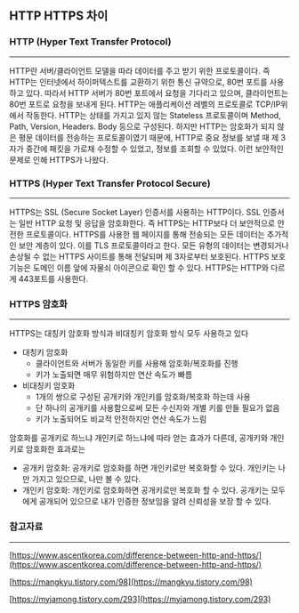 ## HTTP HTTPS 차이


### HTTP (Hyper Text Transfer Protocol)

---

HTTP란 서버/클라이언트 모델을 따라 데이터를 주고 받기 위한 프로토콜이다. 즉 HTTP는 인터넷에서 하이퍼텍스트를 교환하기 위한 통신 규약으로, 80번 포트를 사용하고 있다. 따라서 HTTP 서버가 80번 포트에서 요청을 기다리고 있으며, 클라이언트는 80번 포트로 요청을 보내게 된다. HTTP는 애플리케이션 레벨의 프로토콜로 TCP/IP위에서 작동한다. HTTP는 상태를 가지고 있지 않는 Stateless 프로토콜이며 Method, Path, Version, Headers. Body 등으로 구성된다. 하지만 HTTP는 암호화가 되지 않은 평문 데이터를 전송하는 프로토콜이였기 때문에, HTTP로 중요 정보를 보낼 때 제 3자가 중간에 패킷을 가로채 수정할 수 있었고, 정보를 조회할 수 있었다. 이런 보안적인 문제로 인해 HTTPS가 나왔다. 

### HTTPS (Hyper Text Transfer Protocol Secure)

---

HTTPS는 SSL (Secure Socket Layer) 인증서를 사용하는 HTTP이다. SSL 인증서는 일반 HTTP 요청 및 응답을 암호화한다. 즉 HTTPS는 HTTP보다 더 보안적으로 안전한 프로토콜이다. HTTPS를 사용한 웹 페이지를 통해 전송되는 모든 데이터는 추가적인 보안 계층이 있다. 이를 TLS 프로토콜이라고 한다. 모든 유형의 데이터는 변경되거나 손상될 수 없는 HTTPS 사이트를 통해 전달되며 제 3자로부터 보호된다. HTTPS 보호 기능은 도메인 이름 앞에 자물쇠 아이콘으로 확인 할 수 있다. HTTPS는 HTTP와 다르게 443포트를 사용한다. 

### HTTPS 암호화

---

HTTPS는 대칭키 암호화 방식과 비대칭키 암호화 방식 모두 사용하고 있다

- 대칭키 암호화
    - 클라이언트와 서버가 동일한 키를 사용해 암호화/복호화를 진행
    - 키가 노출되면 매무 위험하지만 연산 속도가 빠름
- 비대칭키 암호화
    - 1개의 쌍으로 구성된 공개키와 개인키를 암호화/복호화 하는데 사용
    - 단 하나의 공개키를 사용함으로써 모든 수신자와 개별 키를 만들 필요가 없음
    - 키가 노출되어도 비교적 안전하지만 연산 속도가 느림

암호화를 공개키로 하느냐 개인키로 하느냐에 따라 얻는 효과가 다른데, 공개키와 개인키로 암호화한 효과로는

- 공개키 암호화: 공개키로 암호화를 하면 개인키로만 복호화할 수 있다. 개인키는 나만 가지고 있으므로, 나만 볼 수 있다.
- 개인키 암호화: 개인키로 암호화하면 공개키로만 복호화 할 수 있다. 공개키는 모두에게 공개되어 있으므로 내가 인증한 정보임을 알려 신뢰성을 보장 할 수 있다.

### 참고자료

---

[https://www.ascentkorea.com/difference-between-http-and-https/](https://www.ascentkorea.com/difference-between-http-and-https/) 

[https://mangkyu.tistory.com/98](https://mangkyu.tistory.com/98) 

[https://myjamong.tistory.com/293](https://myjamong.tistory.com/293)
